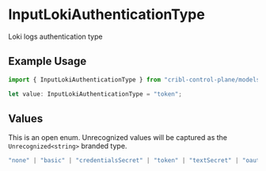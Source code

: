 # InputLokiAuthenticationType

Loki logs authentication type

## Example Usage

```typescript
import { InputLokiAuthenticationType } from "cribl-control-plane/models/operations";

let value: InputLokiAuthenticationType = "token";
```

## Values

This is an open enum. Unrecognized values will be captured as the `Unrecognized<string>` branded type.

```typescript
"none" | "basic" | "credentialsSecret" | "token" | "textSecret" | "oauth" | Unrecognized<string>
```